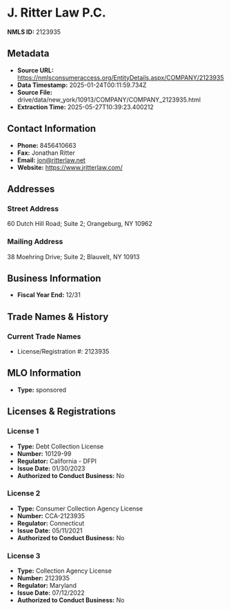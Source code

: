 # J. Ritter Law P.C.

**NMLS ID:** 2123935

## Metadata
- **Source URL:** https://nmlsconsumeraccess.org/EntityDetails.aspx/COMPANY/2123935
- **Data Timestamp:** 2025-01-24T00:11:59.734Z
- **Source File:** drive/data/new_york/10913/COMPANY/COMPANY_2123935.html
- **Extraction Time:** 2025-05-27T10:39:23.400212

## Contact Information
- **Phone:** 8456410663
- **Fax:** Jonathan Ritter
- **Email:** jon@ritterlaw.net
- **Website:** https://www.jritterlaw.com/

## Addresses
### Street Address
60 Dutch Hill Road; Suite 2; Orangeburg, NY 10962

### Mailing Address
38 Moehring Drive; Suite 2; Blauvelt, NY 10913

## Business Information
- **Fiscal Year End:** 12/31

## Trade Names & History
### Current Trade Names
- License/Registration #: 2123935

## MLO Information
- **Type:** sponsored

## Licenses & Registrations

### License 1
- **Type:** Debt Collection License
- **Number:** 10129-99
- **Regulator:** California - DFPI
- **Issue Date:** 01/30/2023
- **Authorized to Conduct Business:** No

### License 2
- **Type:** Consumer Collection Agency License
- **Number:** CCA-2123935
- **Regulator:** Connecticut
- **Issue Date:** 05/11/2021
- **Authorized to Conduct Business:** No

### License 3
- **Type:** Collection Agency License
- **Number:** 2123935
- **Regulator:** Maryland
- **Issue Date:** 07/12/2022
- **Authorized to Conduct Business:** No
